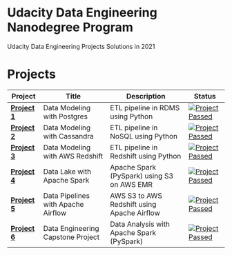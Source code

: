 # Udacity Data Engineering Nanodegree Program

Udacity Data Engineering Projects Solutions in 2021

# Projects

Project | Title | Description | Status
------------ | ------------- | ------------- | -------------
**[Project 1](Project%201%20-%20Data%20Modeling%20with%20Postgres)** | Data Modeling with Postgres | ETL pipeline in RDMS using Python | [![Project Passed](https://img.shields.io/badge/project-passed-success.svg)](https://img.shields.io/badge/project-passed-success.svg)
**[Project 2](Project%202%20-%20Data%20Modeling%20with%20Apache%20Cassandra)** | Data Modeling with Cassandra | ETL pipeline in NoSQL using Python | [![Project Passed](https://img.shields.io/badge/project-passed-success.svg)](https://img.shields.io/badge/project-passed-success.svg)
**[Project 3](Project%203%20-%20Data%20Modeling%20with%20Amazon%20Redshift)** | Data Modeling with AWS Redshift | ETL pipeline in Redshift using Python | [![Project Passed](https://img.shields.io/badge/project-passed-success.svg)](https://img.shields.io/badge/project-passed-success.svg)
**[Project 4](Project%204%20-%20Data%20Lake%20with%20Apache%20Spark)** | Data Lake with Apache Spark | Apache Spark (PySpark) using S3 on AWS EMR | [![Project Passed](https://img.shields.io/badge/project-passed-success.svg)](https://img.shields.io/badge/project-passed-success.svg)
**[Project 5](Project%205%20-%20Data%20Pipelines%20with%20Airflow)** | Data Pipelines with Apache Airflow | AWS S3 to AWS Redshift using Apache Airflow | [![Project Passed](https://img.shields.io/badge/project-passed-success.svg)](https://img.shields.io/badge/project-passed-success.svg)
**[Project 6](Project%206%20-%20Capstone%20Project)** | Data Engineering Capstone Project | Data Analysis with Apache Spark (PySpark) | [![Project Passed](https://img.shields.io/badge/project-passed-success.svg)](https://img.shields.io/badge/project-passed-success.svg)
